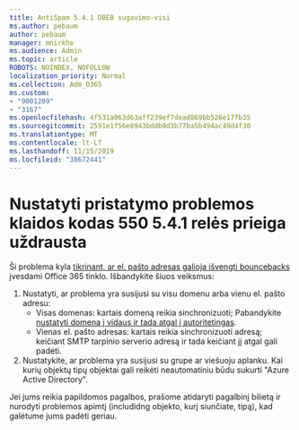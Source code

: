 ```yaml
---
title: AntiSpam 5.4.1 DBEB sugavimo-visi
ms.author: pebaum
author: pebaum
manager: mnirkhe
ms.audience: Admin
ms.topic: article
ROBOTS: NOINDEX, NOFOLLOW
localization_priority: Normal
ms.collection: Adm_O365
ms.custom:
- "9001209"
- "3167"
ms.openlocfilehash: 4f531a063d63aff239ef7dead869bb526e17fb35
ms.sourcegitcommit: 2591e1f56e8943bddb9d3b77ba5b494ac49d4f30
ms.translationtype: MT
ms.contentlocale: lt-LT
ms.lasthandoff: 11/15/2019
ms.locfileid: "38672441"
---
```

# <a name="fix-delivery-issues-for-error-code-550-541-relay-access-denied"></a>Nustatyti pristatymo problemos klaidos kodas 550 5.4.1 relės prieiga uždrausta

Ši problema kyla [tikrinant, ar el. pašto adresas galioja išvengti bouncebacks](https://docs.microsoft.com/exchange/mail-flow-best-practices/use-directory-based-edge-blocking) įvesdami Office 365 tinklo. Išbandykite šiuos veiksmus:

1. Nustatyti, ar problema yra susijusi su visu domenu arba vienu el. pašto adresu:
    - Visas domenas: kartais domeną reikia sinchronizuoti; Pabandykite [nustatyti domeną į vidaus ir tada atgal į autoritetingas](https://docs.microsoft.com/exchange/mail-flow-best-practices/manage-accepted-domains/manage-accepted-domains).
    - Vienas el. pašto adresas: kartais reikia sinchronizuoti adresą; keičiant SMTP tarpinio serverio adresą ir tada keičiant jį atgal gali padėti.
2. Nustatykite, ar problema yra susijusi su grupe ar viešuoju aplanku. Kai kurių objektų tipų objektai gali reikėti neautomatiniu būdu sukurti "Azure Active Directory".

Jei jums reikia papildomos pagalbos, prašome atidaryti pagalbinį bilietą ir nurodyti problemos apimtį (includidng objekto, kurį siunčiate, tipą), kad galėtume jums padėti geriau.